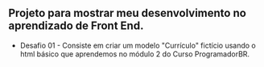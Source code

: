 ## Projeto para mostrar meu desenvolvimento no aprendizado de Front End.

* Desafio 01 - Consiste em criar um modelo "Currículo" fictício usando o html básico que aprendemos no módulo 2 do Curso ProgramadorBR.
